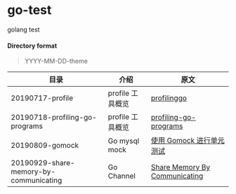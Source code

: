 # go-test
golang test

#### Directory format
> YYYY-MM-DD-theme

| 目录                             | 介绍                 | 原文                                                                      |
|---------------------------------|----------------------|--------------------------------------------------------------------------|
| 20190717-profile                | profile 工具概览      | [profilinggo](https://github.com/samonzeweb/profilinggo)                 |
| 20190718-profiling-go-programs  | profile 工具概览      | [profiling-go-programs](https://blog.golang.org/profiling-go-programs)   |
| 20190809-gomock  | Go mysql mock      | [使用 Gomock 进行单元测试](https://segmentfault.com/a/1190000017132133)   |
| 20190929-share-memory-by-communicating  | Go Channel      | [Share Memory By Communicating](https://blog.golang.org/share-memory-by-communicating)   |